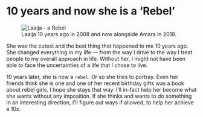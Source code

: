 # 10 years and now she is a ‘Rebel’

<figure>
  <img src="https://cdn.oinam.com/stories/2019/laaija-10-year-rebel.jpg" alt="Laaija - a Rebel">
  <figcaption>
    Laaija 10 years ago in 2008 and now alongside Amara in 2018.
  </figcaption>
</figure>

She was the cutest and the best thing that happened to me 10 years ago. She changed everything in my life — from the way I drive to the way I treat people to my overall approach in life. Without her, I might not have been able to face the uncertainties of a life that I chose to live.

10 years later, she is now a `rebel`. Or so she tries to portray. Even her friends think she is one and one of her recent birthday gifts was a book about rebel girls. I hope she stays that way. I’ll in-fact help her become what she wants without any imposition. If she thinks and wants to do something in an interesting direction, I’ll figure out ways if allowed, to help her achieve a 10x.
